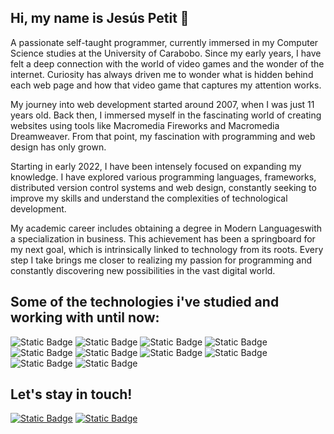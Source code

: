 ## Hi, my name is Jesús Petit 🖖

A passionate self-taught programmer, currently immersed in my Computer Science studies at the University of Carabobo. Since my early years, I have felt a deep connection with the world of video games and the wonder of the internet. Curiosity has always driven me to wonder what is hidden behind each web page and how that video game that captures my attention works.

My journey into web development started around 2007, when I was just 11 years old. Back then, I immersed myself in the fascinating world of creating websites using tools like Macromedia Fireworks and Macromedia Dreamweaver. From that point, my fascination with programming and web design has only grown.

Starting in early 2022, I have been intensely focused on expanding my knowledge. I have explored various programming languages, frameworks, distributed version control systems and web design, constantly seeking to improve my skills and understand the complexities of technological development.

My academic career includes obtaining a degree in Modern Languages ​​with a specialization in business. This achievement has been a springboard for my next goal, which is intrinsically linked to technology from its roots. Every step I take brings me closer to realizing my passion for programming and constantly discovering new possibilities in the vast digital world.

## Some of the technologies i've studied and working with until now:

![Static Badge](https://img.shields.io/badge/HTML-%23E34F26?style=for-the-badge&logo=HTML5&labelColor=black)
![Static Badge](https://img.shields.io/badge/CSS-%231572B6?style=for-the-badge&logo=CSS3&labelColor=black)
![Static Badge](https://img.shields.io/badge/Bootstrap-%237952B3?style=for-the-badge&logo=Bootstrap&labelColor=black)
![Static Badge](https://img.shields.io/badge/Tailwind-%2306B6D4?style=for-the-badge&logo=Tailwind%20CSS&labelColor=black)
![Static Badge](https://img.shields.io/badge/Sass-%23CC6699?style=for-the-badge&logo=Sass&labelColor=black)
![Static Badge](https://img.shields.io/badge/JavaScript-%23181717?style=for-the-badge&logo=JavaScript&labelColor=black)
![Static Badge](https://img.shields.io/badge/Typescript-%233178C6?style=for-the-badge&logo=typescript&labelColor=black)
![Static Badge](https://img.shields.io/badge/React-%2361DAFB?style=for-the-badge&logo=React&labelColor=black)
![Static Badge](https://img.shields.io/badge/Git-%23181717?style=for-the-badge&logo=git&labelColor=black)
![Static Badge](https://img.shields.io/badge/GitHub-%23181717?style=for-the-badge&logo=github&labelColor=black)

## Let's stay in touch!
[![Static Badge](https://img.shields.io/badge/Twitter-%23181717?style=for-the-badge&logo=X&labelColor=black&link=https%3A%2F%2Ftwitter.com%2Fpetitjesus1110)](https://twitter.com/petitjesus1110)
[![Static Badge](https://img.shields.io/badge/Linkedin-%230A66C2?style=for-the-badge&logo=Linkedin&labelColor=black)](https://www.linkedin.com/in/jesuspetitcontreras/)
